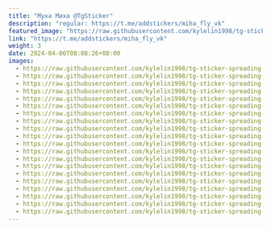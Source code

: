 ```yaml
---
title: "Муха Миха @TgSticker"
description: "regular: https://t.me/addstickers/miha_fly_vk"
featured_image: "https://raw.githubusercontent.com/kylelin1998/tg-sticker-spreading-worldwide-images/main/img/5060e6e0-a580-4799-9afc-0f2079a6121e.jpg"
link: "https://t.me/addstickers/miha_fly_vk"
weight: 3
date: 2024-04-06T08:08:26+08:00
images:
  - https://raw.githubusercontent.com/kylelin1998/tg-sticker-spreading-worldwide-images/main/img/5060e6e0-a580-4799-9afc-0f2079a6121e.jpg
  - https://raw.githubusercontent.com/kylelin1998/tg-sticker-spreading-worldwide-images/main/img/c09fc095-d040-4d09-a72e-07aff578a0bd.jpg
  - https://raw.githubusercontent.com/kylelin1998/tg-sticker-spreading-worldwide-images/main/img/4477f45e-80cb-415e-ba7b-ba104e4cedbb.jpg
  - https://raw.githubusercontent.com/kylelin1998/tg-sticker-spreading-worldwide-images/main/img/f17277e6-453b-4405-bf3f-aafa822a4d1e.jpg
  - https://raw.githubusercontent.com/kylelin1998/tg-sticker-spreading-worldwide-images/main/img/4a794d7a-a791-4d83-b7a9-cd3daf38c0fc.jpg
  - https://raw.githubusercontent.com/kylelin1998/tg-sticker-spreading-worldwide-images/main/img/4b81cb07-df4f-4102-aaf7-c773e61396c8.jpg
  - https://raw.githubusercontent.com/kylelin1998/tg-sticker-spreading-worldwide-images/main/img/07db5574-5198-4aee-9a73-7bfd356c2605.jpg
  - https://raw.githubusercontent.com/kylelin1998/tg-sticker-spreading-worldwide-images/main/img/23b35f0e-0e34-485c-8051-c5d237d7d2e6.jpg
  - https://raw.githubusercontent.com/kylelin1998/tg-sticker-spreading-worldwide-images/main/img/58283ca8-493b-4873-9b52-c8f851b777df.jpg
  - https://raw.githubusercontent.com/kylelin1998/tg-sticker-spreading-worldwide-images/main/img/ef933db6-c815-42a3-a439-ca940e6d7022.jpg
  - https://raw.githubusercontent.com/kylelin1998/tg-sticker-spreading-worldwide-images/main/img/2573fa60-99cb-41eb-b2c0-dbf5f1255d76.jpg
  - https://raw.githubusercontent.com/kylelin1998/tg-sticker-spreading-worldwide-images/main/img/cda96eaa-58f3-4bf9-807b-33011fc9c0a3.jpg
  - https://raw.githubusercontent.com/kylelin1998/tg-sticker-spreading-worldwide-images/main/img/cabe2e78-f8bc-4e73-b63e-ac3c89287ae3.jpg
  - https://raw.githubusercontent.com/kylelin1998/tg-sticker-spreading-worldwide-images/main/img/cb5c3a57-05b4-4f43-8884-35c4b5dd58ac.jpg
  - https://raw.githubusercontent.com/kylelin1998/tg-sticker-spreading-worldwide-images/main/img/0ef56977-9209-4e96-add4-420f2f679f81.jpg
  - https://raw.githubusercontent.com/kylelin1998/tg-sticker-spreading-worldwide-images/main/img/c80e0e29-468f-49fd-9be7-ca526a27f66e.jpg
  - https://raw.githubusercontent.com/kylelin1998/tg-sticker-spreading-worldwide-images/main/img/9867717b-1ab3-45db-bfb1-00608100e94c.jpg
  - https://raw.githubusercontent.com/kylelin1998/tg-sticker-spreading-worldwide-images/main/img/11dcfb73-3d81-451b-a767-f9c96932be0a.jpg
  - https://raw.githubusercontent.com/kylelin1998/tg-sticker-spreading-worldwide-images/main/img/5d74a092-325f-4e7a-aae1-6f323fcb1737.jpg
  - https://raw.githubusercontent.com/kylelin1998/tg-sticker-spreading-worldwide-images/main/img/41144cc0-ed0b-4b73-a7cf-46aaf425ea18.jpg
---
```

